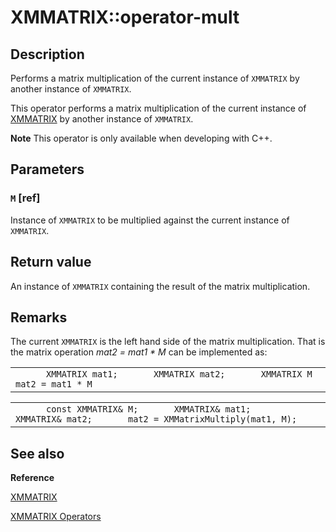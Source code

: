 # XMMATRIX::operator-mult

## Description

Performs a matrix multiplication of the current instance of `XMMATRIX` by another instance of `XMMATRIX`.

This operator performs a matrix multiplication of the current instance of [XMMATRIX](https://learn.microsoft.com/windows/win32/api/directxmath/ns-directxmath-xmmatrix) by another instance of `XMMATRIX`.

**Note** This operator is only available when developing with C++.

## Parameters

### `M` [ref]

Instance of `XMMATRIX` to be multiplied against the current instance of `XMMATRIX`.

## Return value

An instance of `XMMATRIX` containing the result of the matrix multiplication.

## Remarks

The current `XMMATRIX` is the left hand side of the matrix multiplication. That is the matrix operation *mat2 = mat1 * M*  can be implemented as:

|  |
| --- |
| ```       XMMATRIX mat1;       XMMATRIX mat2;       XMMATRIX M       mat2 = mat1 * M ``` |

|  |
| --- |
| ```       const XMMATRIX& M;       XMMATRIX& mat1;       XMMATRIX& mat2;       mat2 = XMMatrixMultiply(mat1, M); ``` |

## See also

**Reference**

[XMMATRIX](https://learn.microsoft.com/windows/win32/api/directxmath/ns-directxmath-xmmatrix)

[XMMATRIX Operators](https://learn.microsoft.com/windows/win32/dxmath/ovw-xmmatrix-operators)